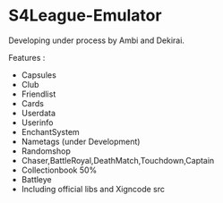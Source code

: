 # S4League-Emulator
Developing under process by 
Ambi and Dekirai.

Features :

- Capsules 
- Club
- Friendlist
- Cards
- Userdata 
- Userinfo 
- EnchantSystem
- Nametags (under Development)
- Randomshop
- Chaser,BattleRoyal,DeathMatch,Touchdown,Captain
- Collectionbook 50%
- Battleye
- Including official libs and Xigncode src